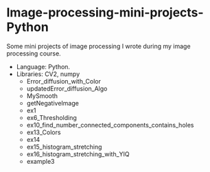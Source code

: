 # Image-processing-mini-projects-Python
Some mini projects of image processing I wrote during my image processing course. 
* Language: Python.
* Libraries: CV2, numpy
  * Error_diffusion_with_Color
  * updatedError_diffusion_Algo
  * MySmooth
  * getNegativeImage
  * ex1
  * ex6_Thresholding
  * ex10_find_number_connected_components_contains_holes
  * ex13_Colors 
  * ex14
  * ex15_histogram_stretching
  * ex16_histogram_stretching_with_YIQ
  * example3
